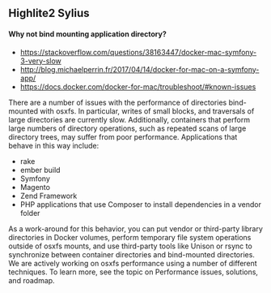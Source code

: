 ## Highlite2 Sylius

#### Why not bind mounting application directory?
- https://stackoverflow.com/questions/38163447/docker-mac-symfony-3-very-slow
- http://blog.michaelperrin.fr/2017/04/14/docker-for-mac-on-a-symfony-app/
- https://docs.docker.com/docker-for-mac/troubleshoot/#known-issues


There are a number of issues with the performance of directories bind-mounted with osxfs. 
In particular, writes of small blocks, and traversals of large directories are currently slow. 
Additionally, containers that perform large numbers of directory operations, such as repeated 
scans of large directory trees, may suffer from poor performance. Applications that behave in 
this way include:

- rake
- ember build
- Symfony
- Magento
- Zend Framework
- PHP applications that use Composer to install dependencies in a vendor folder

As a work-around for this behavior, you can put vendor or third-party library directories in 
Docker volumes, perform temporary file system operations outside of osxfs mounts, and use 
third-party tools like Unison or rsync to synchronize between container directories and 
bind-mounted directories. We are actively working on osxfs performance using a number of 
different techniques. To learn more, see the topic on Performance issues, solutions, and roadmap.